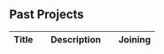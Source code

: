 ## **Past Projects**

| Title |     | Description |     | Joining |
| ----- | --- | ----------- | --- | ------- |

